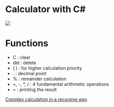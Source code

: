 # Calculator with C#

<img src="https://user-images.githubusercontent.com/67142421/148642512-fa649903-c69d-49c1-92d2-eb443198d773.png">

# Functions
* C : clear
* del : delete
* ( ) : for higher calculation priority
* *.* : decimal point
* % : remainder calculation
* +, -, *, / : 4 fundamental arithmetic operations
* = : printing the result

[Complex calculation in a recursive way](https://github.com/vacu9708/Algorithm/tree/main/Related%20to%20math/Complex%20calculation%20in%20a%20recursive%20way)
